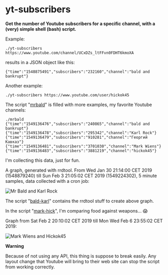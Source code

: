 # yt-subscribers

**Get the number of Youtube subscribers for a specific channel, with a (very) simple shell (bash) script.**

Example:

```
./yt-subscribers https://www.youtube.com/channel/UCxDZs_ltFFvn0FDHT6kmoXA
```

results in a JSON object like this:

```
{"time":"1548875491","subscribers":"232160","channel":"bald and bankrupt"}
```

Another example:

```
./yt-subscribers https://www.youtube.com/user/hickok45
```

The script "[mrbald](https://raw.githubusercontent.com/nkoster/yt-subscribers/master/mrbald)" is filled with more examples, my favorite Youtube channels:

```
./mrbald
{"time":"1549136476","subscribers":"240865","channel":"bald and bankrupt"}
{"time":"1549136478","subscribers":"295342","channel":"Karl Rock"}
{"time":"1549136479","subscribers":"910281","channel":"Георгий Кавказ"}
{"time":"1549136481","subscribers":"3701030","channel":"Mark Wiens"}
{"time":"1549136483","subscribers":"3881219","channel":"hickok45"}
```

I'm collecting this data, just for fun.

A graph, generated with rrdtool. From Wed Jan 30 21:14:00 CET 2019 (1548879240) till Sun Feb 3 21:05:02 CET 2019 (1549224302), 5 minute samples, data collected with a cron job:

![Mr Bald and Karl Rock](https://raw.githubusercontent.com/nkoster/yt-subscribers/master/mrbald.png "Mr Bald and Karl Rock")

The script "[bald-karl](https://raw.githubusercontent.com/nkoster/yt-subscribers/master/bald-karl)" contains the rrdtool stuff to create above graph.

In the script "[mark-hick](https://raw.githubusercontent.com/nkoster/yt-subscribers/master/mark-hick)", I'm comparing food against weapons... 😱

Graph from Sat Feb 2 20:10:02 CET 2019 till Mon Wed Feb 6 23:55:02 CET 2019:

![Mark Wiens and Hickok45](https://raw.githubusercontent.com/nkoster/yt-subscribers/master/mark-hick.png "Mark Wiens and Hickok45")

**Warning**

Because of not using any API, this thing is suppose to break easily. Any layout change that Youtube will bring to their web site can stop the script from working correctly.
